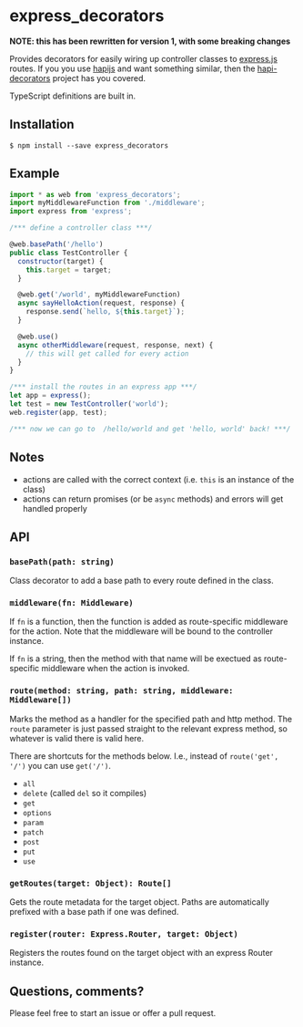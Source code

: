 # express_decorators

**NOTE: this has been rewritten for version 1, with some breaking changes**

Provides decorators for easily wiring up controller classes to [express.js](http://expressjs.com/) routes.  If you you use [hapijs](http://hapijs.com) and want something similar, then the [hapi-decorators](https://github.com/knownasilya/hapi-decorators) project has you covered.

TypeScript definitions are built in.

## Installation

    $ npm install --save express_decorators

## Example

```js
import * as web from 'express_decorators';
import myMiddlewareFunction from './middleware';
import express from 'express';

/*** define a controller class ***/

@web.basePath('/hello')
public class TestController {
  constructor(target) {
    this.target = target;
  }

  @web.get('/world', myMiddlewareFunction)
  async sayHelloAction(request, response) {
    response.send(`hello, ${this.target}`);
  }

  @web.use()
  async otherMiddleware(request, response, next) {
    // this will get called for every action
  }
}

/*** install the routes in an express app ***/
let app = express();
let test = new TestController('world');
web.register(app, test);

/*** now we can go to  /hello/world and get 'hello, world' back! ***/
```

## Notes

 * actions are called with the correct context (i.e. `this` is an instance of the class)
 * actions can return promises (or be `async` methods) and errors will get handled properly


## API

### `basePath(path: string)`

Class decorator to add a base path to every route defined in the class.

### `middleware(fn: Middleware)`

If `fn` is a function, then the function is added as route-specific middleware for the action.  Note that the middleware will be bound to the controller instance.

If `fn` is a string, then the method with that name will be exectued as route-specific middleware when the action is invoked.


### `route(method: string, path: string, middleware: Middleware[])`

Marks the method as a handler for the specified path and http method.  The `route` parameter is just passed straight to the relevant express method, so whatever is valid there is valid here.

There are shortcuts for the methods below.  I.e., instead of `route('get', '/')` you can use `get('/')`.

 * `all`
 * `delete` (called `del` so it compiles)
 * `get`
 * `options`
 * `param`
 * `patch`
 * `post`
 * `put`
 * `use`

### `getRoutes(target: Object): Route[]`

Gets the route metadata for the target object.  Paths are automatically prefixed with a base path if one was defined.

### `register(router: Express.Router, target: Object)`

Registers the routes found on the target object with an express Router instance.

## Questions, comments?

Please feel free to start an issue or offer a pull request.
